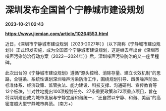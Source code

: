 # 深圳发布全国首个宁静城市建设规划

**2023-10-21 02:43**

**https://www.jiemian.com/article/10264553.html**

近日，《深圳市宁静城市建设规划（2023-2027年）》（以下简称《宁静城市建设规划》）正式印发实施，成为全国首个宁静城市建设规划，这是继去年出台《深圳市噪声污染防治行动方案（2022—2024年）》后，深圳噪声污染防治的又一座里程碑。

此次出台的《宁静城市建设规划》遵循“源头控增、消除存量、建立长效机制”的思路，全链条、系统性谋划深圳噪声污染防治工作，围绕规划引导、四类噪声防治、标准体系、经济政策、监管执法、能力建设、科技支撑、沟通研判、宣传教育等12个板块，针对性地提出100项规划任务、27条重要政策和72项重点项目，旨在将深圳建设成为城市发展与宁静宜居和谐统一，“还自然以宁静、和谐、美丽”的高密度超大型宁静城市典范。（南方+）